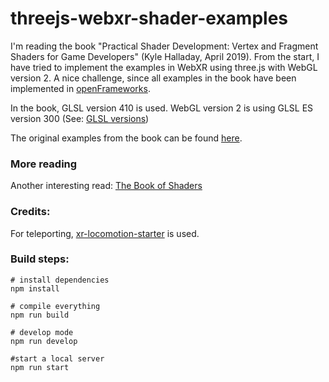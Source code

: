 # threejs-webxr-shader-examples

I'm reading the book "Practical Shader Development: Vertex and Fragment Shaders for Game Developers" (Kyle Halladay, April 2019).
From the start, I have tried to implement the examples in WebXR using three.js with WebGL version 2.
A nice challenge, since all examples in the book have been implemented in [openFrameworks](https://openframeworks.cc/).

In the book, GLSL version 410 is used. WebGL version 2 is using GLSL ES version 300
(See: [GLSL versions][GLSL-Versions])

The original examples from the book can be found [here][Book examples].

### More reading
Another interesting read: [The Book of Shaders][book-of-shaders]

### Credits:
For teleporting, [xr-locomotion-starter][xr-locomotion-starter] is used.

### Build steps:

```
# install dependencies
npm install

# compile everything
npm run build

# develop mode
npm run develop

#start a local server
npm run start
```

[xr-locomotion-starter]: https://github.com/SamsungInternet/xr-locomotion-starter
[book-of-shaders]: https://thebookofshaders.com/
[GLSL-Versions]: https://github.com/mattdesl/lwjgl-basics/wiki/GLSL-Versions
[Book examples]: https://github.com/Apress/practical-shader-dev

